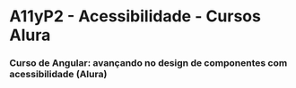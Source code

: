 # A11yP2 - Acessibilidade - Cursos Alura

### Curso de Angular: avançando no design de componentes com acessibilidade (Alura)
